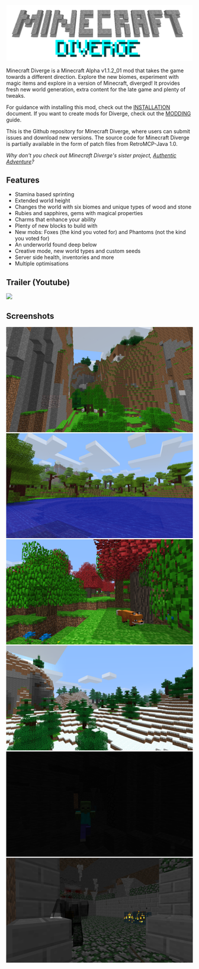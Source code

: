 <p align="center">
    <img src="mcdiverge-logo.png">
</p>

Minecraft Diverge is a Minecraft Alpha v1.1.2_01 mod that takes the game towards a different direction. Explore the new biomes, experiment with magic items and explore in a version of Minecraft, diverged! It provides fresh new world generation, extra content for the late game and plenty of tweaks.

For guidance with installing this mod, check out the [INSTALLATION](INSTALLATION.md) document. If you want to create mods for Diverge, check out the [MODDING](MODDING.md) guide.

This is the Github repository for Minecraft Diverge, where users can submit issues and download new versions. The source code for Minecraft Diverge is partially available in the form of patch files from RetroMCP-Java 1.0.

*Why don't you check out Minecraft Diverge's sister project, [Authentic Adventure](https://github.com/BlueStaggo/AuthenticAdventure)?*

## Features
- Stamina based sprinting
- Extended world height
- Changes the world with six biomes and unique types of wood and stone
- Rubies and sapphires, gems with magical properties
- Charms that enhance your ability
- Plenty of new blocks to build with
- New mobs: Foxes (the kind you voted for) and Phantoms (not the kind you voted for)
- An underworld found deep below
- Creative mode, new world types and custom seeds
- Server side health, inventories and more
- Multiple optimisations

## Trailer (Youtube)
[![](https://img.youtube.com/vi/iyZVbCfVZU4/0.jpg)](https://youtu.be/iyZVbCfVZU4)

## Screenshots
![](img/screenshot0.png)
![](img/screenshot1.png)
![](img/screenshot2.png)
![](img/screenshot3.png)
![](img/screenshot4.png)
![](img/screenshot5.png)

